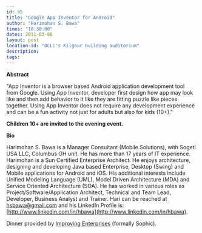 ```yaml
---
id: 95
title: "Google App Inventor for Android"
author: "Harimohan S. Bawa"
times: "18:30:00"
dates: 2011-03-08
layout: post
location-id: "OCLC's Kilgour building auditorium"  
description: 
tags: 
---
```

 **Abstract**

"App Inventor is a browser based Android application development tool from Google. Using App Inventor, developer first design how app may look like and then add behavior to it like they are fitting puzzle like pieces together. Using App Inventor does not require any development experience and can be a fun activity not just for adults but also for kids (10+)."

**Children 10+ are invited to the evening event.**

**Bio**

Harimohan S. Bawa is a Manager Consultant (Mobile Solutions), with Sogeti USA LLC, Columbus OH unit. He has more than 17 years of IT experience. Harimohan is a Sun Certified Enterprise Architect. He enjoys architecture, designing and developing Java based Enterprise, Desktop (Swing) and Mobile applications for Android and iOS. His additional interests include Unified Modeling Language (UML), Model Driven Architecture (MDA) and Service Oriented Architecture (SOA). He has worked in various roles as Project/Software/Application Architect, Technical and Team Lead, Developer, Business Analyst and Trainer. Hari can be reached at hsbawa@gmail.com and his LinkedIn Profile is: [http://www.linkedin.com/in/hbawa](http://www.linkedin.com/in/hbawa).

Dinner provided by [Improving Enterprises](http://www.improvingenterprises.com) (formally Sophic).

